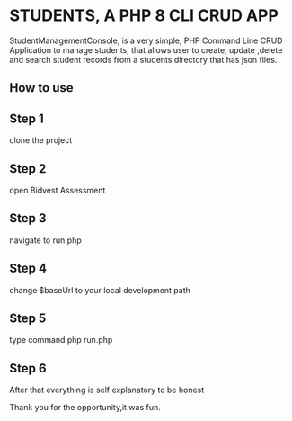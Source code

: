 # STUDENTS, A PHP 8 CLI CRUD APP

StudentManagementConsole, is a very simple, PHP Command Line CRUD Application to manage students, that allows user to
create, update ,delete and search student records from a students directory that has json files.

## How to use

## Step 1
clone the project

## Step 2
open Bidvest Assessment

## Step 3
navigate to run.php 

## Step 4
change $baseUrl to your local development path

## Step 5
type command php run.php

## Step 6
After that everything is self explanatory to be honest

Thank you for the opportunity,it was fun.

